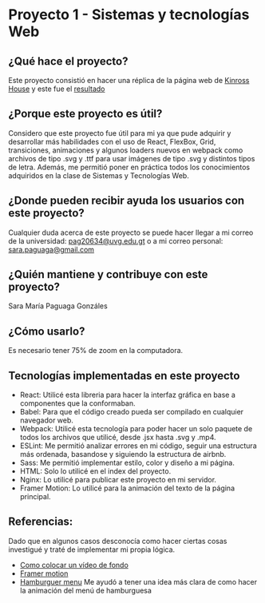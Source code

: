 # Proyecto 1 - Sistemas y tecnologías Web

## ¿Qué hace el proyecto? 
Este proyecto consistió en hacer una réplica de la página web de [Kinross House](https://www.kinrosshouse.com/) y este fue el [resultado](http://54.144.153.203:3011/)

## ¿Porque este proyecto es útil?
Considero que este proyecto fue útil para mi ya que pude adquirir y desarrollar más habilidades con el uso de React, FlexBox,  Grid, transiciones, animaciones y algunos loaders nuevos en webpack como archivos de tipo .svg y .ttf para usar imágenes de tipo .svg y distintos tipos de letra. Además, me permitió poner en práctica todos los conocimientos adquiridos en la clase de Sistemas y Tecnologías Web.

## ¿Donde pueden recibir ayuda los usuarios con este proyecto?
Cualquier duda acerca de este proyecto se puede hacer llegar a mi correo de la universidad: pag20634@uvg.edu.gt o a mi correo personal: sara.paguaga@gmail.com

## ¿Quién mantiene y contribuye con este proyecto?
Sara María Paguaga Gonzáles

## ¿Cómo usarlo?
Es necesario tener 75% de zoom en la computadora.

## Tecnologías implementadas en este proyecto
- React:
  Utilicé esta libreria para hacer la interfaz gráfica en base a componentes que la conformaban.
- Babel: 
  Para que el código creado pueda ser compilado en cualquier navegador web.
- Webpack: 
  Utilicé esta tecnología para poder hacer un solo paquete de todos los archivos que utilicé, desde .jsx hasta .svg y .mp4.
- ESLint: 
  Me permitió analizar errores en mi código, seguir una estructura más ordenada, basandose y siguiendo la estructura de airbnb.
- Sass: 
  Me permitió implementar estilo, color y diseño a mi página.
- HTML: 
  Solo lo utilicé en el index del proyecto.
- Nginx:
  Lo utilicé para publicar este proyecto en mi servidor.
- Framer Motion: 
  Lo utilicé para la animación del texto de la página principal.
  
## Referencias:
Dado que en algunos casos desconocía como hacer ciertas cosas investigué y traté de implementar mi propia lógica.
- [Como colocar un vídeo de fondo](https://www.youtube.com/watch?v=8MgpE2DTTKA&t=1320s)
- [Framer motion](https://www.youtube.com/watch?v=BtsVMvds3P0&t=163s)
- [Hamburguer menu](https://www.youtube.com/watch?v=dIyVTjJAkLw) Me ayudó a tener una idea más clara de como hacer la animación del menú de hamburguesa
